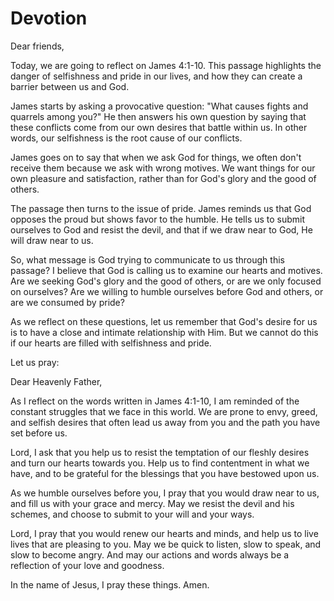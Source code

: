 # Devotion

Dear friends,

Today, we are going to reflect on James 4:1-10. This passage highlights the danger of selfishness and pride in our lives, and how they can create a barrier between us and God.

James starts by asking a provocative question: "What causes fights and quarrels among you?" He then answers his own question by saying that these conflicts come from our own desires that battle within us. In other words, our selfishness is the root cause of our conflicts.

James goes on to say that when we ask God for things, we often don't receive them because we ask with wrong motives. We want things for our own pleasure and satisfaction, rather than for God's glory and the good of others.

The passage then turns to the issue of pride. James reminds us that God opposes the proud but shows favor to the humble. He tells us to submit ourselves to God and resist the devil, and that if we draw near to God, He will draw near to us.

So, what message is God trying to communicate to us through this passage? I believe that God is calling us to examine our hearts and motives. Are we seeking God's glory and the good of others, or are we only focused on ourselves? Are we willing to humble ourselves before God and others, or are we consumed by pride?

As we reflect on these questions, let us remember that God's desire for us is to have a close and intimate relationship with Him. But we cannot do this if our hearts are filled with selfishness and pride.

Let us pray:

Dear Heavenly Father,

As I reflect on the words written in James 4:1-10, I am reminded of the constant struggles that we face in this world. We are prone to envy, greed, and selfish desires that often lead us away from you and the path you have set before us.

Lord, I ask that you help us to resist the temptation of our fleshly desires and turn our hearts towards you. Help us to find contentment in what we have, and to be grateful for the blessings that you have bestowed upon us.

As we humble ourselves before you, I pray that you would draw near to us, and fill us with your grace and mercy. May we resist the devil and his schemes, and choose to submit to your will and your ways.

Lord, I pray that you would renew our hearts and minds, and help us to live lives that are pleasing to you. May we be quick to listen, slow to speak, and slow to become angry. And may our actions and words always be a reflection of your love and goodness.

In the name of Jesus, I pray these things. Amen.